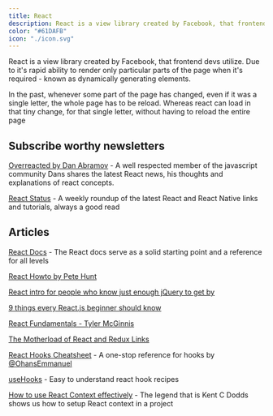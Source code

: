 ```yaml
---
title: React
description: React is a view library created by Facebook, that frontend devs utilize. Due to it's rapid ability to render only particular parts of the page when it's required.
color: "#61DAFB"
icon: "./icon.svg"
---
```


React is a view library created by Facebook, that frontend devs utilize. Due to it's rapid ability to render only particular parts of the page when it's required - known as dynamically generating elements.

In the past, whenever some part of the page has changed, even if it was a single letter, the whole page has to be reload. Whereas react can load in that tiny change, for that single letter, without having to reload the entire page

## Subscribe worthy newsletters

[Overreacted by Dan Abramov](https://github.com/petehunt/react-howto) - A well respected member of the javascript community Dans shares the latest React news, his thoughts and explanations of react concepts.

[React Status](https://react.statuscode.com/) - A weekly roundup of the latest React and React Native links and tutorials, always a good read

## Articles

[React Docs](https://reactjs.org/docs/getting-started.html) - The React docs serve as a solid starting point and a reference for all levels

[React Howto by Pete Hunt](https://github.com/petehunt/react-howto)

[React intro for people who know just enough jQuery to get by](http://reactfordesigners.com/labs/reactjs-introduction-for-people-who-know-just-enough-jquery-to-get-by/)

[9 things every React.js beginner should know](https://camjackson.net/post/9-things-every-reactjs-beginner-should-know)

[React Fundamentals - Tyler McGinnis](https://reacttraining.com/online/react-fundamentals)

[The Motherload of React and Redux Links](https://github.com/markerikson/react-redux-links)

[React Hooks Cheatsheet](https://react-hooks-cheatsheet.com/) - A one-stop reference for hooks by [@OhansEmmanuel](https://twitter.com/OhansEmmanuel)

[useHooks](https://usehooks.com/) - Easy to understand react hook recipes

[How to use React Context effectively](https://kentcdodds.com/blog/how-to-use-react-context-effectively/) - The legend that is Kent C Dodds shows us how to setup React context in a project
